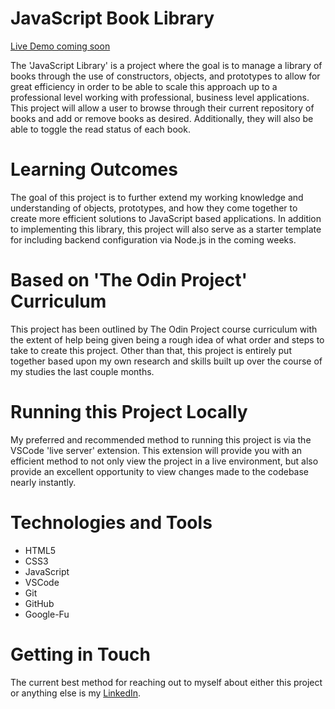 # JavaScript Book Library #

[Live Demo coming soon](#)

The 'JavaScript Library' is a project where the goal is to manage a library of books through the use of constructors, objects, and prototypes to allow for great efficiency in order to be able to scale this approach up to a professional level working with professional, business level applications.  This project will allow a user to browse through their current repository of books and add or remove books as desired.  Additionally, they will also be able to toggle the read status of each book.

# Learning Outcomes #

The goal of this project is to further extend my working knowledge and understanding of objects, prototypes, and how they come together to create more efficient solutions to JavaScript based applications.  In addition to implementing this library, this project will also serve as a starter template for including backend configuration via Node.js in the coming weeks. 

# Based on 'The Odin Project' Curriculum #

This project has been outlined by The Odin Project course curriculum with the extent of help being given being a rough idea of what order and steps to take to create this project. Other than that, this project is entirely put together based upon my own research and skills built up over the course of my studies the last couple months.

# Running this Project Locally #

My preferred and recommended method to running this project is via the VSCode 'live server' extension.  This extension will provide you with an efficient method to not only view the project in a live environment, but also provide an excellent opportunity to view changes made to the codebase nearly instantly.

# Technologies and Tools #

* HTML5
* CSS3
* JavaScript
* VSCode
* Git
* GitHub
* Google-Fu

# Getting in Touch #

The current best method for reaching out to myself about either this project or anything else is my [LinkedIn](https://linkedin.com/in/dallas-pataska/).